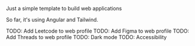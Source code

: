 Just a simple template to build web applications

So far, it's using Angular and Tailwind.

TODO: Add Leetcode to web profile
TODO: Add Figma to web profile
TODO: Add Threads to web profile
TODO: Dark mode
TODO: Accessibility

